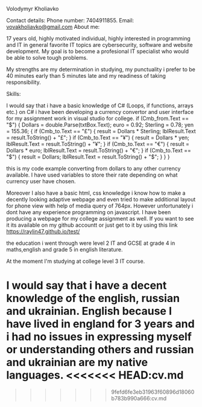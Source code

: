 Volodymyr Kholiavko

Contact details:
Phone number: 7404911855. Email: vovakholiavko@gmail.com
About me:

17 years old, highly motivated individual, highly interested in programming and IT in general favorite IT topics are cybersecurity, software and website development. 
My goal is to become a profesional IT specialist who would be able to solve tough problems.

My strengths are my determination in studying, my punctuality i prefer to be 40 minutes early than 5 minutes late and my readiness of taking responsibility. 

Skills:

I would say that i have a basic knowledge of C# (Loops, if functions, arrays etc.) on C# i have been developing a currency convertor and user interface for my assignment work in visual studio for college. 
  if (Cmb_from.Text == "$")
            {
                Dollars = double.Parse(txtBox.Text); 
                euro = 0.92;
                Sterling = 0.78;
                yen = 155.36;
                {
                    if (Cmb_to.Text == "£")
                    {
                        result = Dollars * Sterling;
                        lblResult.Text = result.ToString() + "£";
                    }
                    if (Cmb_to.Text == "¥")
                    {
                        result = Dollars * yen;
                        lblResult.Text = result.ToString() + "¥";
                    }
                    if (Cmb_to.Text == "€")
                    {
                        result = Dollars * euro;
                        lblResult.Text = result.ToString() + "€";
                    }
                    if (Cmb_to.Text == "$")
                    {
                        result = Dollars;
                        lblResult.Text = result.ToString() + "$";
                    }
                }
            }

 this is my code example converting from dollars to any other currency available. I have used variables to store their rate depending on what currency user have chosen. 

 Moreover I also have a basic html, css knowledge i know how to make a decently looking adaptive webpage and even tried to make additional layout for phone view with help of media query of 764px. However unfortunately i dont have any experience programming on javascript. I have been producing a webpage for my college assignment as well. If you want to see it its available on my github accountt or just get to it by using this link https://raylin47.github.io/test/

 the education i went through were level 2 IT and GCSE at grade 4 in maths,english and grade 5 in english literature. 

At the moment I'm studying at college level 3 IT course. 

I would say that i have a decent knowledge of the english, russian and ukrainian. English because I have lived in england for 3 years and i had no issues in expressing myself or understanding others and russian and ukrainian are my native languages. 
<<<<<<< HEAD:cv.md
=======
>>>>>>> 9fefd6fe3eb31963f60896d18060b783b990a666:cv.md

